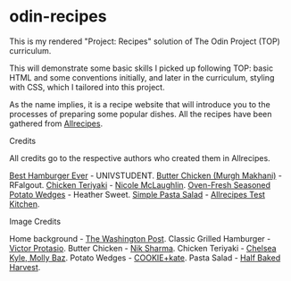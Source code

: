 # odin-recipes
This is my rendered "Project: Recipes" solution of The Odin Project (TOP) curriculum.

This will demonstrate some basic skills I picked up following TOP: basic HTML and some conventions initially, and later in the curriculum, styling with CSS, which I tailored into this project.

As the name implies, it is a recipe website that will introduce you to the processes of preparing some popular dishes. All the recipes have been gathered from [Allrecipes](https://www.allrecipes.com/).

Credits

All credits go to the respective authors who created them in Allrecipes.

[Best Hamburger Ever](https://www.allrecipes.com/recipe/72657/best-hamburger-ever/) - UNIVSTUDENT.
[Butter Chicken (Murgh Makhani)](https://www.allrecipes.com/recipe/246717/indian-butter-chicken-chicken-makhani/) - RFalgout.
[Chicken Teriyaki](https://www.allrecipes.com/chicken-teriyaki-recipe-8641256) - [Nicole McLaughlin](https://www.allrecipes.com/author/nicole-mclaughlin/).
[Oven-Fresh Seasoned Potato Wedges](https://www.allrecipes.com/recipe/199575/oven-fresh-seasoned-potato-wedges/) - Heather Sweet.
[Simple Pasta Salad](https://www.allrecipes.com/recipe/86353/simple-pasta-salad/) - [Allrecipes Test Kitchen](https://www.allrecipes.com/allrecipes-test-kitchen-7553892).

Image Credits

Home background - [The Washington Post](https://www.washingtonpost.com/wellness/2024/05/08/ultraprocessed-junk-food-health-risks/).
Classic Grilled Hamburger - [Victor Protasio](https://www.foodandwine.com/recipes/crispy-comte-cheeseburgers).
Butter Chicken - [Nik Sharma](https://niksharmacooks.com/butter-chicken/).
Chicken Teriyaki - [Chelsea Kyle, Molly Baz](https://www.epicurious.com/recipes/food/views/chicken-teriyaki).
Potato Wedges - [COOKIE+kate](https://cookieandkate.com/crispy-baked-potato-wedges-recipe/).
Pasta Salad - [Half Baked Harvest](https://www.halfbakedharvest.com/street-corn-pasta-salad/).